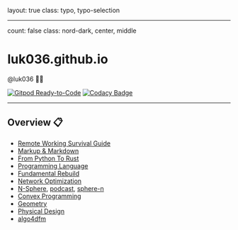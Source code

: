 layout: true
class: typo, typo-selection

---

count: false
class: nord-dark, center, middle

# luk036.github.io

@luk036 👨‍💻

[![Gitpod Ready-to-Code](https://img.shields.io/badge/Gitpod-Ready--to--Code-blue?logo=gitpod)](https://gitpod.io/#https://github.com/luk036/luk036.github.io)
[![Codacy Badge](https://api.codacy.com/project/badge/Grade/8f6a673d3177482b9b1d7b77995f0844)](https://app.codacy.com/app/luk036/luk036.github.io?utm_source=github.com&utm_medium=referral&utm_content=luk036/luk036.github.io&utm_campaign=badger)

---

## Overview 📋

- [Remote Working Survival Guide](flows/index.html)
- [Markup & Markdown](markdown/index.html)
- [From Python To Rust](rust_by_examples/index.html)
- [Programming Language](proglang/index.html)
- [Fundamental Rebuild](fun/index.html)
- [Network Optimization](net_optim/quickstart.html)
- [N-Sphere](n_sphere/slides.html), [podcast](https://podlm.ai/zh/ai-podcast/2dfo5um2hpw4gp), [sphere-n](https://luk036.github.io/sphere-n)
- [Convex Programming](cvx/index.html)
- [Geometry](projgeom/index.html)
- [Physical Design](phys_des/index.html)
- [algo4dfm](algo4dfm/index.html)
